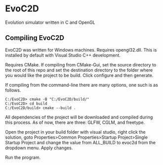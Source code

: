 # EvoC2D
Evolution simulator written in C and OpenGL

## Compiling EvoC2D

EvoC2D was written for Windows machines. Requires opengl32.dll. This is installed by default with Visual Studio C++ development.

Requires CMake. If compiling from CMake-Gui, set the source directory to
the root of this repo and set the destination directory to the folder where
you would like the project to be build. Click configure and then generate. 

If compiling from the command-line there are many options, one such is as follows.

```console
C:/EvoC2D> cmake -B "C:/EvoC2D/build/"
C:/EvoC2D> cd build
C:/EvoC2D/build> cmake --build .
```

All dependencies of the project will be downloaded and compiled during this process. As of now, there are 
three: GLFW, CGLM, and freetype.

Open the project in your build folder with visual studio, right click the solution, goto Properties>Common Properties>Startup Project>Single Startup Project
and change the value from ALL_BUILD to evoc2d from the dropdown menu. Apply changes.

Run the program.
